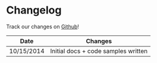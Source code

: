 # Changelog

Track our changes on [Github](https://github.com/Dwolla/slate/commits/master)!

Date | Changes
-----|--------
10/15/2014 | Initial docs + code samples written